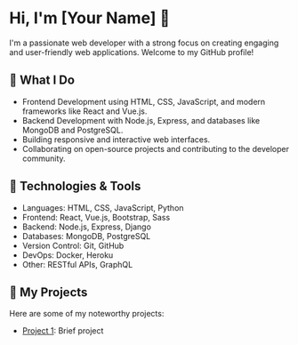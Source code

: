 # Hi, I'm [Your Name] 👋

I'm a passionate web developer with a strong focus on creating engaging and user-friendly web applications. Welcome to my GitHub profile!

## 🚀 What I Do
- Frontend Development using HTML, CSS, JavaScript, and modern frameworks like React and Vue.js.
- Backend Development with Node.js, Express, and databases like MongoDB and PostgreSQL.
- Building responsive and interactive web interfaces.
- Collaborating on open-source projects and contributing to the developer community.

## 🔧 Technologies & Tools
- Languages: HTML, CSS, JavaScript, Python
- Frontend: React, Vue.js, Bootstrap, Sass
- Backend: Node.js, Express, Django
- Databases: MongoDB, PostgreSQL
- Version Control: Git, GitHub
- DevOps: Docker, Heroku
- Other: RESTful APIs, GraphQL

## 🌟 My Projects
Here are some of my noteworthy projects:
- [Project 1](Link): Brief project
